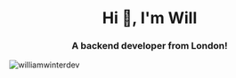 <h1 align="center">Hi 👋, I'm Will</h1>
<h3 align="center">A backend developer from London!</h3>

<p align="left"> <img src="https://komarev.com/ghpvc/?username=williamwinterdev&label=Profile%20views&color=0e75b6&style=flat" alt="williamwinterdev" /> </p>
